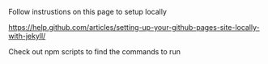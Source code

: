 Follow instrustions on this page to setup locally

https://help.github.com/articles/setting-up-your-github-pages-site-locally-with-jekyll/

Check out npm scripts to find the commands to run

